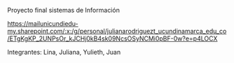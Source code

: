 Proyecto final sistemas de Información 

https://mailunicundiedu-my.sharepoint.com/:x:/g/personal/julianarodriguezt_ucundinamarca_edu_co/ETgKgKP_2UNPsOr_kJCHj0kB4sk09NcsOSyNCMi0pBF-0w?e=p4LOCX

Integrantes: Lina, Juliana, Yulieth, Juan
